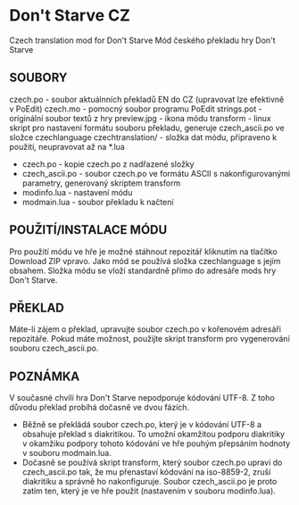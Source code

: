 Don't Starve CZ
===============

Czech translation mod for Don't Starve
Mód českého překladu hry Don't Starve

SOUBORY
-------
czech.po	  - soubor aktuálnních překladů EN do CZ (upravovat lze efektivně v PoEdit)
czech.mo	  - pomocný soubor programu PoEdit
strings.pot	  - originální soubor textů z hry
preview.jpg	  - ikona módu
transform	  - linux skript pro nastavení formátu souboru překladu, generuje czech_ascii.po ve složce czechlanguage
czechtranslation/ - složka dat módu, připraveno k použití, neupravovat až na *.lua
 - czech.po		- kopie czech.po z nadřazené složky
 - czech_ascii.po	- soubor czech.po ve formátu ASCII s nakonfigurovanými parametry, generovaný skriptem transform
 - modinfo.lua		- nastavení módu
 - modmain.lua		- soubor překladu k načtení

POUŽITÍ/INSTALACE MÓDU
----------------------
Pro použití módu ve hře je možné stáhnout repozitář kliknutím na tlačítko Download ZIP vpravo.
Jako mód se používá složka czechlanguage s jejím obsahem.
Složka módu se vloží standardně přímo do adresáře mods hry Don't Starve.

PŘEKLAD
-------
Máte-li zájem o překlad, upravujte soubor czech.po v kořenovém adresáři repozitáře.
Pokud máte možnost, použijte skript transform pro vygenerování souboru czech_ascii.po.

POZNÁMKA
--------
V současné chvíli hra Don't Starve nepodporuje kódování UTF-8. Z toho důvodu překlad probíhá dočasně ve dvou fázích.
 - Běžně se překládá soubor czech.po, který je v kódování UTF-8 a obsahuje překlad s diakritikou. To umožní okamžitou podporu diakritiky v okamžiku podpory tohoto kódování ve hře pouhým přepsáním hodnoty v souboru modmain.lua.
 - Dočasně se používá skript transform, který soubor czech.po upraví do czech_ascii.po tak, že mu přenastaví kódování na iso-8859-2, zruší diakritiku a správně ho nakonfiguruje.
Soubor czech_ascii.po je proto zatím ten, který je ve hře použit (nastavením v souboru modinfo.lua).

